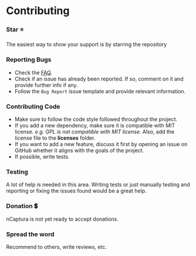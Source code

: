 # Contributing

### Star :star:
The easiest way to show your support is by starring the repository

### Reporting Bugs
- Check the [FAQ](docs/FAQ.md).
- Check if an issue has already been reported. If so, comment on it and provide further info if any.
- Follow the `Bug Report` issue template and provide relevant information.


### Contributing Code
- Make sure to follow the code style followed throughout the project.
- If you add a new dependency, make sure it is compatible with MIT license.
  *e.g. GPL is not compatible with MIT license.*
  Also, add the license file to the **licenses** folder.
- If you want to add a new feature, discuss it first by opening an issue on GitHub whether it aligns with the goals of the project.
- If possible, write tests.


### Testing
A lot of help is needed in this area.
Writing tests or just manually testing and reporting or fixing the issues found would be a great help.


### Donation :heavy_dollar_sign:
nCaptura is not yet ready to accept donations. 

### Spread the word
Recommend to others, write reviews, etc.